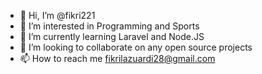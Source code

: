 - 👋 Hi, I’m @fikri221
- 👀 I’m interested in Programming and Sports
- 🌱 I’m currently learning Laravel and Node.JS
- 💞️ I’m looking to collaborate on any open source projects
- 📫 How to reach me fikrilazuardi28@gmail.com

<!---
fikri221/fikri221 is a ✨ special ✨ repository because its `README.md` (this file) appears on your GitHub profile.
You can click the Preview link to take a look at your changes.
--->
